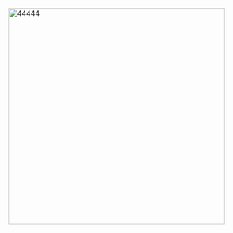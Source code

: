 <img width="437" alt="44444" src="https://user-images.githubusercontent.com/68943993/181431062-d4510337-15b6-4b67-b6d7-e94bb3c848e5.PNG">
